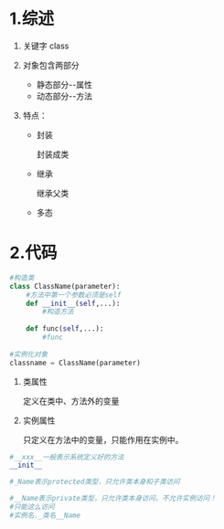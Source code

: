 # 1.综述



1. 关键字 class

2. 对象包含两部分

   + 静态部分--属性
   + 动态部分--方法

3. 特点：

   + 封装

     封装成类

   + 继承

     继承父类

   + 多态

   

   

   

   

# 2.代码

```python
#构造类
class ClassName(parameter):
    #方法中第一个参数必须是self
    def __init__(self,...):
        #构造方法
        
    def func(self,...):
        #func
        
#实例化对象
classname = ClassName(parameter)
```



1. 类属性

   定义在类中、方法外的变量

2. 实例属性

   只定义在方法中的变量，只能作用在实例中。



```python
#__xxx__一般表示系统定义好的方法
__init__

#_Name表示protected类型，只允许类本身和子类访问

#__Name表示private类型，只允许类本身访问，不允许实例访问！
#只能这么访问
#实例名._类名__Name
```

